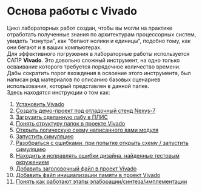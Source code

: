 # Основа работы с Vivado

Цикл лабораторных работ создан, чтобы вы могли на практике отработать полученные знания по архитектурам процессорных систем, увидеть "изнутри", как "бегают нолики и единицы", подобно тому, как они бегают и в ваших компьютерах.  
Для эффективного погружения в лабораторные работы используется САПР **Vivado**. Это довольно сложный инструмент, на одно только осваивание которого требуется порядочное количество времени.  
Дабы сократить порог вхождения в освоение этого инструмента, был написан ряд материалов по описанию базовых сценариев использования, который представлен в данной папке.  
Здесь находятся инструкции о том как:

1. [Установить Vivado](Install%20Vivado.md)
2. [Создать демо-проект под отладочный стенд Nexys-7](Vivado%20trainer.md)
3. [Загрузить сделанную лабу в ПЛИС](Program%20nexys%20a7.md)
4. [Понять структуру папок в проекте Vivado](Folder%20Structure%20In%20The%20Project.md)
5. [Открыть логическую схему написанного вами модуля](How%20to%20open%20a%20schematic.md)
6. [Запустить симуляцию](Run%20Simulation.md)
7. [Разобраться с ошибками, при попытке открыть схему / запустить симуляцию](Elaboration%20failed.md)
8. [Находить и исправлять ошибки дизайна, найденные тестовым окружением](Debug%20manual.md)
9. [Добавить заголовочный файл в проект Vivado](Verilog%20Header.md)
10. [Добавить файл инициализации памяти в проект Vivado](How%20to%20add%20a%20mem-file.md)
11. [Понять как работают этапы элаборации/синтеза/имплементации](Implementation%20steps.md)
